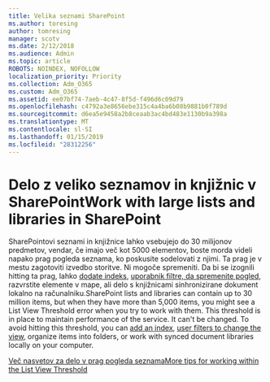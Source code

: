 ```yaml
---
title: Velika seznami SharePoint
ms.author: toresing
author: tomresing
manager: scotv
ms.date: 2/12/2018
ms.audience: Admin
ms.topic: article
ROBOTS: NOINDEX, NOFOLLOW
localization_priority: Priority
ms.collection: Adm_O365
ms.custom: Adm_O365
ms.assetid: ee07bf74-7aeb-4c47-8f5d-f496d6c09d79
ms.openlocfilehash: c4792a3e8656ebe315c4a4ba6b08b9881b0f789d
ms.sourcegitcommit: d6ea5e9458a2b8ceaab3ac4bd483e1130b9a398a
ms.translationtype: MT
ms.contentlocale: sl-SI
ms.lasthandoff: 01/15/2019
ms.locfileid: "28312256"
---
```

# <a name="work-with-large-lists-and-libraries-in-sharepoint"></a><span data-ttu-id="b2d88-102">Delo z veliko seznamov in knjižnic v SharePoint</span><span class="sxs-lookup"><span data-stu-id="b2d88-102">Work with large lists and libraries in SharePoint</span></span>

<span data-ttu-id="b2d88-p101">SharePointovi seznami in knjižnice lahko vsebujejo do 30 milijonov predmetov, vendar, če imajo več kot 5000 elementov, boste morda videli napako prag pogleda seznama, ko poskusite sodelovati z njimi. Ta prag je v mestu zagotoviti izvedbo storitve. Ni mogoče spremeniti. Da bi se izognili hitting ta prag, lahko [dodate indeks](https://go.microsoft.com/fwlink/?linkid=867784), [uporabnik filtre, da spremenite pogled](https://go.microsoft.com/fwlink/?linkid=867786), razvrstite elemente v mape, ali delo s knjižnicami sinhronizirane dokument lokalno na računalniku.</span><span class="sxs-lookup"><span data-stu-id="b2d88-p101">SharePoint lists and libraries can contain up to 30 million items, but when they have more than 5,000 items, you might see a List View Threshold error when you try to work with them. This threshold is in place to maintain performance of the service. It can't be changed. To avoid hitting this threshold, you can [add an index](https://go.microsoft.com/fwlink/?linkid=867784), [user filters to change the view](https://go.microsoft.com/fwlink/?linkid=867786), organize items into folders, or work with synced document libraries locally on your computer.</span></span> 
  
[<span data-ttu-id="b2d88-107">Več nasvetov za delo v prag pogleda seznama</span><span class="sxs-lookup"><span data-stu-id="b2d88-107">More tips for working within the List View Threshold</span></span>](https://go.microsoft.com/fwlink/?linkid=867787)
  


